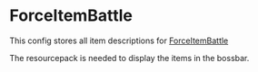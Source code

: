 # ForceItemBattle

This config stores all item descriptions for [ForceItemBattle](https://github.com/McPlayHDnet/ForceItemBattle/)

The resourcepack is needed to display the items in the bossbar.
